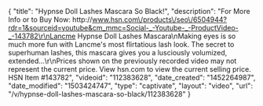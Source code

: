{
    "title": "Hypnse Doll Lashes Mascara  So Black!",
    "description": "For More Info or to Buy Now: http:\/\/www.hsn.com\/products\/seo\/6504944?rdr=1&sourceid=youtube&cm_mmc=Social-_-Youtube-_-ProductVideo-_-143782\r\nLancme Hypnse Doll Lashes Mascara\nMaking eyes is so much more fun with Lancme's most flirtatious lash look. The secret to superhuman lashes, this mascara gives you a lusciously volumized, extended...\r\nPrices shown on the previously recorded video may not represent the current price.  View hsn.com to view the current selling price. HSN Item #143782",
    "videoid": "112383628",
    "date_created": "1452264987",
    "date_modified": "1503424747",
    "type": "captivate",
    "layout": "video",
    "url": "\/v\/hypnse-doll-lashes-mascara-so-black\/112383628"
}